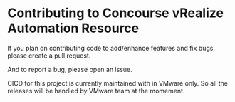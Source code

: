 # Contributing to Concourse vRealize Automation Resource

If you plan on contributing code to add/enhance features and fix bugs, please create a pull request.

And to report a bug, please open an issue.

CICD for this project is currently maintained with in VMware only. 
So all the releases will be handled by VMware team at the momement.